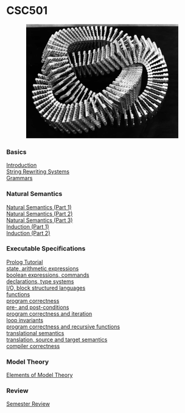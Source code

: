 # CSC501

<center>
<img src="https://raw.githubusercontent.com/lutzhamel/CSC501/main/notes/images/legoknot.jpg"
  width="400" height="300">
</center>

### Basics

[Introduction](https://github.com/lutzhamel/CSC501/blob/main/notes/csc501-ln001.pdf)<br>
[String Rewriting Systems](https://github.com/lutzhamel/CSC501/blob/main/notes/csc501-ln002.pdf)<br>
[Grammars](https://github.com/lutzhamel/CSC501/blob/main/notes/csc501-ln003.pdf)<br>

### Natural Semantics

[Natural Semantics (Part 1)](https://github.com/lutzhamel/CSC501/blob/main/notes/csc501-ln004.pdf)<br>
[Natural Semantics (Part 2)](https://github.com/lutzhamel/CSC501/blob/main/notes/csc501-ln005.pdf)<br>
[Natural Semantics (Part 3)](https://github.com/lutzhamel/CSC501/blob/main/notes/csc501-ln006.pdf)<br>
[Induction (Part 1)](https://github.com/lutzhamel/CSC501/blob/main/notes/csc501-ln007.pdf)<br>
[Induction (Part 2)](https://github.com/lutzhamel/CSC501/blob/main/notes/csc501-ln008.pdf)<br>

### Executable Specifications

[Prolog Tutorial](https://github.com/lutzhamel/CSC501/blob/main/notes/prolog-tutorial.pdf)<br>
[state, arithmetic expressions](https://github.com/lutzhamel/CSC501/blob/main/notes/csc501-ln009.pdf)<br>
[boolean expressions, commands](https://github.com/lutzhamel/CSC501/blob/main/notes/csc501-ln010.pdf)<br>
[declarations, type systems](https://github.com/lutzhamel/CSC501/blob/main/notes/csc501-ln011.pdf)<br>
[I/O, block structured languages](https://github.com/lutzhamel/CSC501/blob/main/notes/csc501-ln012.pdf)<br>
[functions](https://github.com/lutzhamel/CSC501/blob/main/notes/csc501-ln013.pdf)<br>
[program correctness](https://github.com/lutzhamel/CSC501/blob/main/notes/csc501-ln014.pdf)<br>
[pre- and post-conditions](https://github.com/lutzhamel/CSC501/blob/main/notes/csc501-ln015.pdf)<br>
[program correctness and iteration](https://github.com/lutzhamel/CSC501/blob/main/notes/csc501-ln016.pdf)<br>
[loop invariants](https://github.com/lutzhamel/CSC501/blob/main/notes/csc501-ln017.pdf)<br>
[program correctness and recursive functions](https://github.com/lutzhamel/CSC501/blob/main/notes/csc501-ln018.pdf)<br>
[translational semantics](https://github.com/lutzhamel/CSC501/blob/main/notes/csc501-ln019.pdf)<br>
[translation, source and target semantics](https://github.com/lutzhamel/CSC501/blob/main/notes/csc501-ln020.pdf)<br>
[compiler correctness](https://github.com/lutzhamel/CSC501/blob/main/notes/csc501-ln021.pdf)<br>

### Model Theory

[Elements of Model Theory](https://github.com/lutzhamel/CSC501/blob/main/notes/csc501-ln022.pdf)<br>

### Review

[Semester Review](https://github.com/lutzhamel/CSC501/blob/main/notes/semester-review.pdf)<br>

